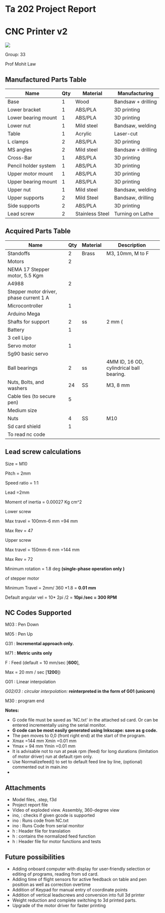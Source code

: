 # Ta 202 Project Report

# CNC Printer v2



 ![](RackMultipart20200705-4-1srqmzr_html_d9d11931ee6d8dd3.png)


Group: 33

Prof Mohit Law

## Manufactured Parts Table

| Name | Qty | Material | Manufacturing |
| --- | --- | --- | --- |
| Base | 1 | Wood | Bandsaw + drilling |
| Lower bracket | 1 | ABS/PLA | 3D printing |
| Lower bearing mount | 1 | ABS/PLA | 3D printing |
| Lower nut | 1 | Mild steel | Bandsaw, welding |
| Table | 1 | Acrylic | Laser-cut |
| L clamps | 2 | ABS/PLA | 3D printing |
| MS angles | 2 | Mild steel | Bandsaw + drilling |
| Cross-Bar | 1 | ABS/PLA | 3D printing |
| Pencil holder system | 1 | ABS/PLA | 3D printing |
| Upper motor mount | 1 | ABS/PLA | 3D printing |
| Upper bearing mount | 1 | ABS/PLA | 3D printing |
| Upper nut | 1 | Mild steel | Bandsaw, welding |
| Upper supports | 2 | Mild Steel | Bandsaw, drilling |
| Side supports | 2 | ABS/PLA | 3D printing |
| Lead screw | 2 | Stainless Steel | Turning on Lathe |

##


## Acquired Parts Table

| Name | Qty | Material | Description |
| --- | --- | --- | --- |
| Standoffs | 2 | Brass | M3, 10mm, M to F |
| Motors | 2 |
 | NEMA 17 Stepper motor, 5.5 Kgm |
| A4988 | 2 |
 | Stepper motor driver, phase current 1 A |
| Microcontroller | 1 |
 | Arduino Mega |
| Shafts for support | 2 | ss | 2 mm (|) shaft |
| Battery | 1 |
 | 3 cell Lipo |
| Servo motor | 1 |
 | Sg90 basic servo |
| Ball bearings | 2 | ss | 4MM ID, 16 OD, cylindrical ball bearing. |
| Nuts, Bolts, and washers | 24 | SS | M3, 8 mm |
| Cable ties (to secure pen) | 5 |
 | Medium size |
| Nuts | 4 | SS | M10 |
| Sd card shield | 1 |
 | To read nc code |

## Lead screw calculations

Size = M10

Pitch = 2mm

Speed ratio = 1:1

Lead =2mm

Moment of inertia = 0.00027 Kg cm^2

Lower screw

Max travel = 100mm-6 mm =94 mm

Max Rev = 47

Upper screw

Max travel = 150mm-6 mm =144 mm

Max Rev = 72

Minimum rotation = 1.8 deg **(single-phase operation only )**

of stepper motor

Minimum Travel = 2mm/ 360 \*1.8 = **0.01 mm**

Default angular vel = 10\* 2pi /2 = **10pi /sec = 300 RPM**

## NC Codes Supported

M03 : Pen Down

M05 : Pen Up

G31 : **Incremental approach only.**

M71 : **Metric units only**

F : Feed (default = 10 mm/sec [**600**],

Max = 20 mm / sec [**1200**])

G01 : Linear interpolation

_G02/03 : circular interpolation:_ **reinterpreted in the form of G01 (unicorn)**

M30 : program end

**Notes:**

- G code file must be saved as &#39;NC.txt&#39; in the attached sd card. Or can be entered incrementally using the serial monitor.
- **G code can be most easily generated using Inkscape: save as g code.**
- The pen moves to 0,0 (front right end) at the start of the program.
- Xmax =144 mm Xmin =0.01 mm
- Ymax = 94 mm Ymin =0.01 mm
- It is advisable not to run at peak rpm (feed) for long durations (limitation of motor driver) run at default rpm only.
- Use Normalizefeed() to set to default feed line by line, (optional) commented out in main.ino
-

## Attachments

- Model files, .step, f3d
- Project report file
- Video of exploded view. Assembly, 360-degree view
- ino, : checks if given gcode is supported
- ino : Runs code from NC.txt
- ino : Runs Code from serial monitor
- h : Header file for translation
- h : contains the normalized feed function
- h : Header file for motor functions and tests

## Future possibilities

- Adding onboard computer with display for user-friendly selection or editing of programs, reading from sd card.
- Adding time of flight sensors for active feedback on table and pen position as well as correction overtime
- Addition of Keypad for manual entry of coordinate points
- Addition of vertical leadscrews and conversion into full 3d printer
- Weight reduction and complete switching to 3d printed parts.
- Upgrade of the motor driver for faster printing